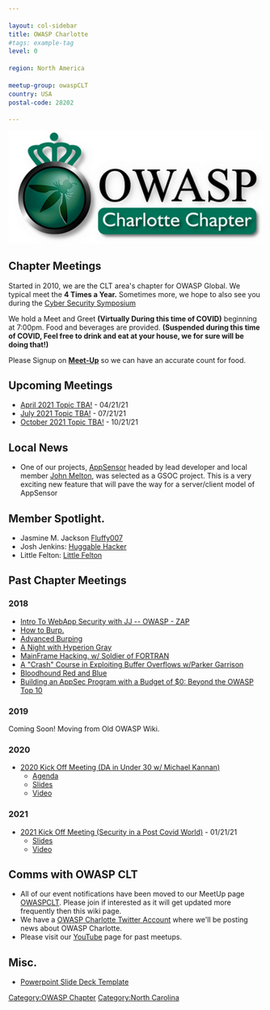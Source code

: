 ```yaml
---

layout: col-sidebar
title: OWASP Charlotte
#tags: example-tag
level: 0

region: North America

meetup-group: owaspCLT
country: USA
postal-code: 28202

---
```

![](assets/images/600_103072722.jpeg)

## Chapter Meetings

Started in 2010, we are the CLT area's chapter for OWASP Global. We typical meet the **4 Times a Year.** Sometimes more, we hope to also see you during the [Cyber Security Symposium](https://cybersecuritysymposium.uncc.edu/)

We hold a Meet and Greet **(Virtually During this time of COVID)** beginning at 7:00pm. Food and beverages are
provided. **(Suspended during this time of COVID, Feel free to drink and eat at your house, we for sure will be doing that!)**

Please Signup on [**Meet-Up**](https://www.meetup.com/owaspCLT) so we
can have an accurate count for food.

## Upcoming Meetings

  - [April 2021 Topic TBA!](https://www.meetup.com/owaspCLT/events/274988410/) - 04/21/21
  - [July 2021 Topic TBA!](https://www.meetup.com/owaspCLT/events/274988434/) - 07/21/21
  - [October 2021 Topic TBA!](https://www.meetup.com/owaspCLT/events/274988455/) - 10/21/21


## Local News

  - One of our projects,
    [AppSensor](https://github.com/OWASP/www-project-appsensor)
    headed by lead developer and local member [John Melton](https://github.com/jtmelton), was selected
    as a GSOC project. This is a very exciting new feature that will
    pave the way for a server/client model of AppSensor

<!-- end list -->

## Member Spotlight.

  - Jasmine M. Jackson [Fluffy007](https://thefluffy007.com/)
  - Josh Jenkins: [Huggable Hacker](https://www.huggablehacker.com/)
   - Little Felton: [Little Felton](https://www.littlefelton.com/)
<!-- end list -->


## Past Chapter Meetings

### **2018**
  - [Intro To WebApp Security with JJ -- OWASP - ZAP](https://www.meetup.com/owaspCLT/events/hhxxgpyxdbsb/)
  - [How to Burp.](https://www.meetup.com/owaspCLT/events/wnmnjpyxfbsb/)
  - [Advanced Burping](https://www.meetup.com/owaspCLT/events/wnmnjpyxgbpb/)
  - [A Night with Hyperion Gray](https://www.meetup.com/owaspCLT/events/rwpfrpyxjbrb/)
  - [MainFrame Hacking. w/ Soldier of FORTRAN](https://twitter.com/OWASPCharlotte/status/994557992984072192)
  - [A "Crash" Course in Exploiting Buffer Overflows w/Parker Garrison](https://www.meetup.com/owaspCLT/events/rwpfrpyxlblb/)
  - [Bloodhound Red and Blue](https://www.meetup.com/owaspCLT/events/rwpfrpyxnbnb/)
  - [Building an AppSec Program with a Budget of $0: Beyond the OWASP Top 10](https://www.meetup.com/owaspCLT/events/rwpfrpyxpbsb/)

### **2019**
Coming Soon! Moving from Old OWASP Wiki.

### **2020**
  - [2020 Kick Off Meeting (DA in Under 30 w/ Michael Kannan)](https://www.meetup.com/owaspCLT/events/268712712/)
    - [Agenda](assets/images/DA-Under-30(agenda).pptx)
    - [Slides](assets/images/DA-Under-30.pptx)
    - [Video](https://www.youtube.com/watch?v=nptwNr2AXPg)
    
    
### **2021**
  - [2021 Kick Off Meeting (Security in a Post Covid World)](https://www.meetup.com/owaspCLT/events/274975479/) - 01/21/21
     - [Slides](assets/images/OWASPCLT_12121.pptx)
     - [Video](https://www.youtube.com/watch?v=nptwNr2AXPg)
 
## Comms with OWASP CLT

  - All of our event notifications have been moved to our MeetUp page 
    [OWASPCLT](http://www.meetup.com/owaspCLT/). Please join if
    interested as it will get updated more frequently then this wiki
    page.
  - We have a [OWASP Charlotte Twitter
    Account](http://twitter.com/OWASPCharlotte) where we'll be posting
    news about OWASP Charlotte. 
  - Please visit our [YouTube](https://www.youtube.com/channel/UC8gUuxBL8u6PDiHFdZIgnqg) page for past meetups.
  
## Misc.
  
   - [Powerpoint Slide Deck Template](assets/images/OWASPCLT_Template.pptx)

[Category:OWASP Chapter](Category:OWASP_Chapter "wikilink")
[Category:North Carolina](Category:North_Carolina "wikilink")

